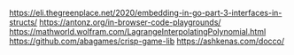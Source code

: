 <https://eli.thegreenplace.net/2020/embedding-in-go-part-3-interfaces-in-structs/>
<https://antonz.org/in-browser-code-playgrounds/>
<https://mathworld.wolfram.com/LagrangeInterpolatingPolynomial.html>
<https://github.com/abagames/crisp-game-lib> <https://ashkenas.com/docco/>
